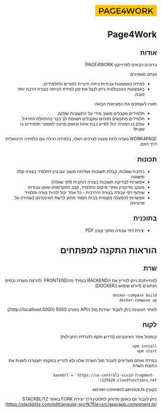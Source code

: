 <div dir="rtl">
  <img src="logo.PNG" alt="drawing" width="200"/>
  
# Page4Work

## אודות
ברוכים הבאים לפרוייקט PAGE4WORK!

אנחנו מאמינים
* למידה באמצעות עבודות כיתה חיוניית למורים ולתלמידים,
* באמצעות הטכנולוגיה ניתן לנצל את זמן למידת הכיתה בצורה הרבה יותר טובה.


תארו לעצמכם את המציאות הבאה: 
* תלמידים מקבלים משוב מידי על התשובות שלהם. 
* תלמידים מתקשים מזוהים ומקבלים תשומת לב כבר בהתחלת התרגיל. 
* עולם בו המורה יכול לסייע בבת אחת ובאופן פרטני למספר תלמידים בו זמנית!

WORK4PAGE נועדה לתת מענה לצרכים האלו, בלמידה רגילה וגם בלמידה וירטואלית דרך הזום.

## תכונות
* כתיבת שאלות, קבלת תשובות ושליחת משוב עם ציון לתלמיד בצורה קלה ופשוטה
* אפשרות לבדיקת תשובות בצורה רוחבית (לפי שאלה)
* מעקב מדוקדק אחרי מיקום התלמיד, קצב התקדמותו ואופן עבודתו
* שיתוף דפי עבודה בצורה היררכית - כל אחד יכול להיות מורה ותלמיד
* אפשרות להפעלה מקומית בבית הספר מחוץ לרשת האינטרנט (שמירה על פרטיות)

## בתוכנית
* יצירת דפי עבודה מתוך קובץ PDF
# הוראות התקנה למפתחים
## שרת

לנוחיותכם ניתן להריץ את הBACKEND בנפרד מהFRONTEND.
להרצת השרת ובסיס הנתונים (דורש שימוש בDOCKER) 
```
docker-compose build
docker-compose up
```
לאחר הטעינה ניתן לעבוד ישירות מול הAPI בפורט 5000 (http://localhost:5000/)

## לקוח

קימפול אתר האינטרנט (נדרש npm להורדת החבילות)
```
npm install
npm start
```
במידה ואתם מעדיפים לעבוד מול השרת שלנו ולא להריץ במקומי תצטרכו לשנות את כתובת השרת
```
 baseUrl = 'https://us-central1-vivid-fragment-225620.cloudfunctions.net/'
```
בקובץ server-connect.service.ts

ניתן לעבוד גם באופן מרוחק לחלוטין דרך יצירת FORK באתר STACKBLITZ
(https://stackblitz.com/edit/angular-sjcrfk?file=src/app/app.component.ts)
</div>
